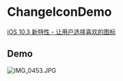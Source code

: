 # ChangeIconDemo

[iOS 10.3 新特性 - 让用户选择喜欢的图标][1]

## Demo

![IMG_0453.JPG][2]

[1]:https://www.zlucy.com/archives/301/
[2]: https://www.zlucy.com/usr/uploads/2018/01/3445007296.jpg

